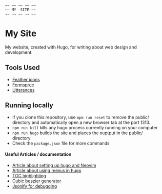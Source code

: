 ```
~~ ~~ ~~ ~~ ~~
~~ MY  SITE ~~
~~ ~~ ~~ ~~ ~~
```

# My Site

My website, created with Hugo, for writing about web design and development.

## Tools Used

- [Feather icons](https://feathericons.com/)
- [Formspree](https://formspree.io/)
- [Utterances](https://utteranc.es/)

## Running locally

- If you clone this repository, use `npm run reset` to remove the public/ directory and automatically open a new browser tab at the port 1313.
- `npm run kill` kills any hugo process currently running on your computer
- `npm run hugo` builds the site and places the ouptput in the public/ directory
- Check the `package.json` file for more commands

#### Useful Articles / documentation

- [Article about setting up hugo and Neovim](https://kaibreucker.dev/en/content/foss/nvim/frameworks/hugo-in-nvim/)
- [Article about using menus in hugo](https://harrycresswell.com/writing/menus-in-hugo/)
- [TOC highlighting](https://dakotaleemartinez.com/tutorials/how-to-add-active-highlight-to-table-of-contents/)
- [Cubic beszier generator](https://www.cssportal.com/css-cubic-bezier-generator/)
- [Jsonify for debugging](https://gohugo.io/functions/encoding/jsonify/)
